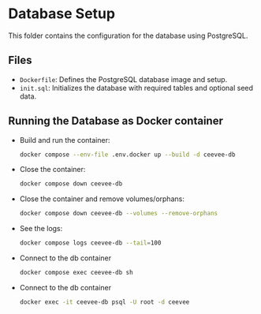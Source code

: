 # Database Setup

This folder contains the configuration for the database using PostgreSQL.

## Files
- `Dockerfile`: Defines the PostgreSQL database image and setup.
- `init.sql`: Initializes the database with required tables and optional seed data.

## Running the Database as Docker container
- Build and run the container:
   ```bash
   docker compose --env-file .env.docker up --build -d ceevee-db

- Close the container:
   ```bash
   docker compose down ceevee-db

- Close the container and remove volumes/orphans:
   ```bash
   docker compose down ceevee-db --volumes --remove-orphans

- See the logs:
    ```bash
    docker compose logs ceevee-db --tail=100

- Connect to the db container
    ```bash
   docker compose exec ceevee-db sh

- Connect to the db container
    ```bash
    docker exec -it ceevee-db psql -U root -d ceevee
